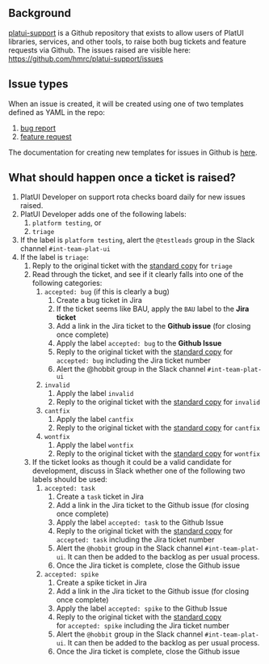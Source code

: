 ## Background
[platui-support](https://github.com/hmrc/platui-support) is a Github repository that exists to allow users of PlatUI 
libraries, services, and other tools, to raise both bug tickets and feature requests via Github. The issues raised are 
visible here: https://github.com/hmrc/platui-support/issues

## Issue types
When an issue is created, it will be created using one of two templates defined as YAML in the repo: 
1. [bug report](https://github.com/hmrc/platui-support/blob/main/.github/ISSUE_TEMPLATE/bug-report.md)
2. [feature request](https://github.com/hmrc/platui-support/blob/main/.github/ISSUE_TEMPLATE/feature-request.md) 
      
The documentation for creating new templates for issues in Github is [here](https://docs.github.com/en/communities/using-templates-to-encourage-useful-issues-and-pull-requests/configuring-issue-templates-for-your-repository).

## What should happen once a ticket is raised?
1. PlatUI Developer on support rota checks board daily for new issues raised.
2. PlatUI Developer adds one of the following labels:
   1. `platform testing`, or 
   2. `triage`
3. If the label is `platform testing`, alert the `@testleads` group in the Slack channel `#int-team-plat-ui` 
4. If the label is `triage`:
   1. Reply to the original ticket with the [standard copy](https://github.com/hmrc/platui-support/blob/main/docs/template-responses.md)
     for `triage`
   2. Read through the ticket, and see if it clearly falls into one of the following categories:
      1. `accepted: bug` (if this is clearly a bug)
         1. Create a bug ticket in Jira 
         2. If the ticket seems like BAU, apply the `BAU` label to the **Jira ticket** 
         3. Add a link in the Jira ticket to the **Github issue** (for closing once complete)
         4. Apply the label `accepted: bug` to the **Github Issue** 
         5. Reply to the original ticket with the [standard copy](https://github.com/hmrc/platui-support/blob/main/docs/template-responses.md)
            for `accepted: bug` including the Jira ticket number 
         6. Alert the @hobbit group in the Slack channel `#int-team-plat-ui`
      2. `invalid`
         1. Apply the label `invalid` 
         2. Reply to the original ticket with the [standard copy](https://github.com/hmrc/platui-support/blob/main/docs/template-responses.md)
            for `invalid` 
      3. `cantfix` 
         1. Apply the label `cantfix` 
         2. Reply to the original ticket with the [standard copy](https://github.com/hmrc/platui-support/blob/main/docs/template-responses.md)
            for `cantfix`
      4. `wontfix`
         1. Apply the label `wontfix`
         2. Reply to the original ticket with the [standard copy](https://github.com/hmrc/platui-support/blob/main/docs/template-responses.md)
            for `wontfix`
   3. If the ticket looks as though it could be a valid candidate for development, discuss in Slack whether one of the
      following two labels should be used:
      1. `accepted: task`
         1. Create a `task` ticket in Jira 
         2. Add a link in the Jira ticket to the Github issue (for closing once complete)
         3. Apply the label `accepted: task` to the Github Issue
         4. Reply to the original ticket with the [standard copy](https://github.com/hmrc/platui-support/blob/main/docs/template-responses.md)
            for `accepted: task` including the Jira ticket number 
         5. Alert the `@hobbit` group in the Slack channel `#int-team-plat-ui`. It can then be added to the backlog as 
            per usual process.
         6. Once the Jira ticket is complete, close the Github issue
      2. `accepted: spike`
         1. Create a spike ticket in Jira
         2. Add a link in the Jira ticket to the Github issue (for closing once complete)
         3. Apply the label `accepted: spike` to the Github Issue
         4. Reply to the original ticket with the [standard copy](https://github.com/hmrc/platui-support/blob/main/docs/template-responses.md)  
            for `accepted: spike` including the Jira ticket number
         5. Alert the `@hobbit` group in the Slack channel `#int-team-plat-ui`. It can then be added to the backlog as 
            per usual process.
         6. Once the Jira ticket is complete, close the Github issue
